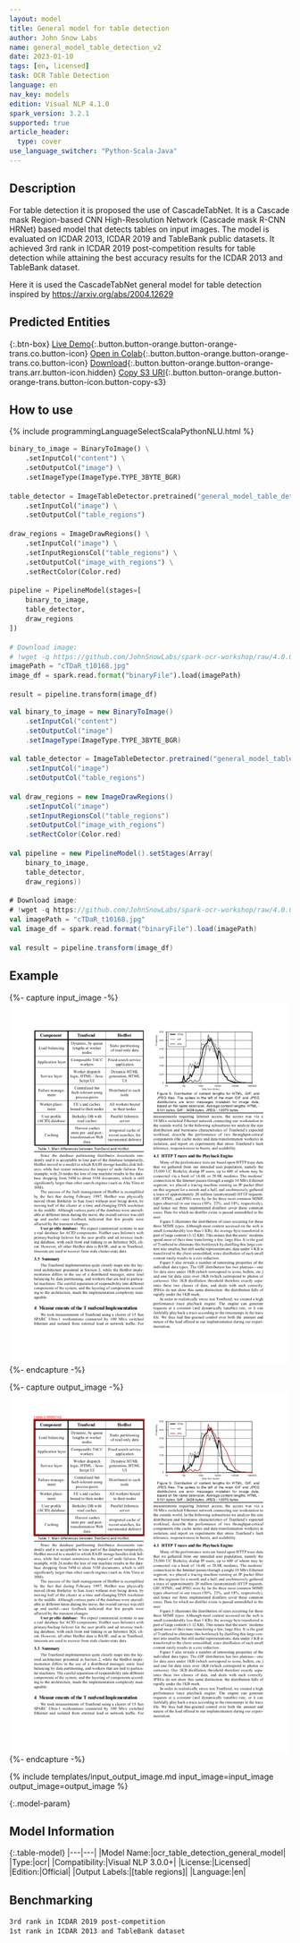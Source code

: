```yaml
---
layout: model
title: General model for table detection
author: John Snow Labs
name: general_model_table_detection_v2
date: 2023-01-10
tags: [en, licensed]
task: OCR Table Detection
language: en
nav_key: models
edition: Visual NLP 4.1.0
spark_version: 3.2.1
supported: true
article_header:
  type: cover
use_language_switcher: "Python-Scala-Java"
---
```


## Description

For table detection it is proposed the use of CascadeTabNet. It is a Cascade mask Region-based CNN High-Resolution Network (Cascade mask R-CNN HRNet) based model that detects tables on input images. The model is evaluated on ICDAR 2013, ICDAR 2019 and TableBank public datasets. It achieved 3rd rank in ICDAR 2019 post-competition results for table detection while attaining the best accuracy results for the ICDAR 2013 and TableBank dataset.

Here it is used the CascadeTabNet general model for table detection inspired by https://arxiv.org/abs/2004.12629

## Predicted Entities

{:.btn-box}
[Live Demo](https://demo.johnsnowlabs.com/ocr/IMAGE_TABLE_DETECTION_ONLY/){:.button.button-orange.button-orange-trans.co.button-icon}
[Open in Colab](https://colab.research.google.com/github/JohnSnowLabs/spark-ocr-workshop/blob/master/jupyter/Cards/SparkOcrImageTableDetection.ipynb){:.button.button-orange.button-orange-trans.co.button-icon}
[Download](https://s3.amazonaws.com/auxdata.johnsnowlabs.com/clinical/ocr/general_model_table_detection_v2_en_3.3.0_3.0_1623301511401.zip){:.button.button-orange.button-orange-trans.arr.button-icon.hidden}
[Copy S3 URI](s3://auxdata.johnsnowlabs.com/clinical/ocr/general_model_table_detection_v2_en_3.3.0_3.0_1623301511401.zip){:.button.button-orange.button-orange-trans.button-icon.button-copy-s3}

## How to use

<div class="tabs-box" markdown="1">
{% include programmingLanguageSelectScalaPythonNLU.html %}

```python
binary_to_image = BinaryToImage() \
    .setInputCol("content") \
    .setOutputCol("image") \
    .setImageType(ImageType.TYPE_3BYTE_BGR)

table_detector = ImageTableDetector.pretrained("general_model_table_detection_v2", "en", "clinical/ocr") \
    .setInputCol("image") \
    .setOutputCol("table_regions")

draw_regions = ImageDrawRegions() \
    .setInputCol("image") \
    .setInputRegionsCol("table_regions") \
    .setOutputCol("image_with_regions") \
    .setRectColor(Color.red)

pipeline = PipelineModel(stages=[
    binary_to_image,
    table_detector,
    draw_regions
])

# Download image:
# !wget -q https://github.com/JohnSnowLabs/spark-ocr-workshop/raw/4.0.0-release-candidate/jupyter/data/tab_images/cTDaR_t10168.jpg
imagePath = "cTDaR_t10168.jpg"
image_df = spark.read.format("binaryFile").load(imagePath)

result = pipeline.transform(image_df)
```

```scala
val binary_to_image = new BinaryToImage() 
    .setInputCol("content") 
    .setOutputCol("image") 
    .setImageType(ImageType.TYPE_3BYTE_BGR)

val table_detector = ImageTableDetector.pretrained("general_model_table_detection_v2", "en", "clinical/ocr") 
    .setInputCol("image") 
    .setOutputCol("table_regions")

val draw_regions = new ImageDrawRegions() 
    .setInputCol("image") 
    .setInputRegionsCol("table_regions") 
    .setOutputCol("image_with_regions") 
    .setRectColor(Color.red)

val pipeline = new PipelineModel().setStages(Array(
    binary_to_image, 
    table_detector, 
    draw_regions))

# Download image:
# !wget -q https://github.com/JohnSnowLabs/spark-ocr-workshop/raw/4.0.0-release-candidate/jupyter/data/tab_images/cTDaR_t10168.jpg
val imagePath = "cTDaR_t10168.jpg"
val image_df = spark.read.format("binaryFile").load(imagePath)

val result = pipeline.transform(image_df)
```
</div>



## Example

{%- capture input_image -%}
![Screenshot](/assets/images/examples_ocr/image5.png)
{%- endcapture -%}

{%- capture output_image -%}
![Screenshot](/assets/images/examples_ocr/image5_out.png)
{%- endcapture -%}


{% include templates/input_output_image.md
input_image=input_image
output_image=output_image
%}


{:.model-param}
## Model Information

{:.table-model}
|---|---|
|Model Name:|ocr_table_detection_general_model|
|Type:|ocr|
|Compatibility:|Visual NLP 3.0.0+|
|License:|Licensed|
|Edition:|Official|
|Output Labels:|[table regions]|
|Language:|en|

## Benchmarking

```bash
3rd rank in ICDAR 2019 post-competition
1st rank in ICDAR 2013 and TableBank dataset
```